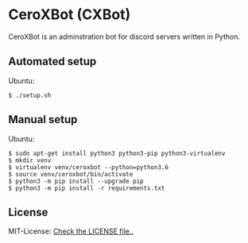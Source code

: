 # CeroXBot (CXBot)

CeroXBot is an adminstration bot for discord servers written in Python.

## Automated setup

Ubuntu:
```
$ ./setup.sh
```


## Manual setup

Ubuntu:
```
$ sudo apt-get install python3 python3-pip python3-virtualenv
$ mkdir venv
$ virtualenv venv/ceroxbot --python=python3.6
$ source venv/ceroxbot/bin/activate
$ python3 -m pip install --upgrade pip
$ python3 -m pip install -r requirements.txt
```



## License

MIT-License: [Check the LICENSE file..](./LICENSE)
